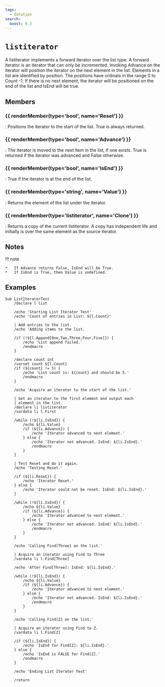 ```yaml
---
tags:
  - datatype
search:
  boost: 0.3
---
```

# `listiterator`

<!--dt-desc-start-->
A listiterator implements a forward iterator over the list type. A forward iterator is an iterator that can only be incremented. Invoking Advance on the iterator will position the iterator on the next element in the list. Elements in a list are identified by position. The positions have ordinals in the range 0 to Count -1. If there is no next element, the iterator will be positioned on the end of the list and IsEnd will be true.
<!--dt-desc-end-->

## Members
<!--dt-members-start-->
### {{ renderMember(type='bool', name='Reset') }}

:   Positions the iterator to the start of the list. True is always returned.

### {{ renderMember(type='bool', name='Advance') }}

:   The iterator is moved to the next item in the list, if one exists. True is returned if the iterator was advanced and False otherwise.

### {{ renderMember(type='bool', name='IsEnd') }}

:   True if the iterator is at the end of the list.

### {{ renderMember(type='string', name='Value') }}

:   Returns the element of the list under the iterator.

### {{ renderMember(type='listiterator', name='Clone') }}

:   Returns a copy of the current listiterator. A copy has independent life and initially is over the same element as the source iterator.

<!--dt-members-end-->

## Notes
!!! note

    *   If Advance returns False, IsEnd will be True.
    *   If IsEnd is True, then Value is undefined.


## Examples
<!--dt-examples-start-->
```
Sub ListIteratorTest
    /declare l list

    /echo 'Starting List Iterator Test'
    /echo 'Count of entries in List: ${l.Count}'

    | Add entries to the list.
    /echo 'Adding items to the list.

    /if (!${l.Append[One,Two,Three,Four,Five]}) {
        /echo 'List append failed.'
        /endmacro
    }

    /declare count int
    /varset count ${l.Count}
    /if (${count} != 5) {
        /echo 'List count is: ${count} and should be 5.'
        /endmacro
    }

    /echo 'Acquire an iterator to the start of the list.'

    | Get an iterator to the first element and output each
    | element in the list.
    /declare li listiterator
    /vardata li l.First

    /while (!${li.IsEnd}) {
        /echo ${li.Value}
        /if (${li.Advance}) {
            /echo 'Iterator advanced to next element.'
        } else {
            /echo 'Iterator not advanced. IsEnd: ${li.IsEnd}.'
            /endmacro
        }
    }

    | Test Reset and do it again.
    /echo 'Testing Reset.'

    /if (${li.Reset}) {
        /echo 'Iterator Reset.'
    } else {
        /echo 'Iterator could not be reset. IsEnd: ${li.IsEnd}.'
    }

    /while (!${li.IsEnd}) {
        /echo ${li.Value}
        /if (${li.Advance}) {
            /echo 'Iterator advanced to next element.'
        } else {
            /echo 'Iterator not advanced. IsEnd: ${li.IsEnd}.'
            /endmacro
        }
    }

    /echo 'Calling Find[Three] on the list.'

    | Acquire an iterator using Find to Three
    /vardata li l.Find[Three]

    /echo 'After Find[Three]: IsEnd: ${li.IsEnd}.'

    /while (!${li.IsEnd}) {
        /echo ${li.Value}
        /if (${li.Advance}) {
            /echo 'Iterator advanced to next element.'
        } else {
            /echo 'Iterator not advanced. IsEnd: ${li.IsEnd}.'
            /endmacro
        }
    }

    /echo 'Calling Find[Z] on the list.'

    | Acquire an iterator using Find to Z.
    /vardata li l.Find[Z]

    /if (${li.IsEnd}) {
        /echo 'IsEnd for Find[Z]: ${li.IsEnd}.'
    } else {
        /echo 'IsEnd is FALSE for Find[Z].'
        /endmacro
    }

    /echo 'Ending List Iterator Test'
    
    /return
```
<!--dt-examples-end-->

<!--dt-linkrefs-start-->
[bool]: ../macroquest/reference/data-types/datatype-bool.md
[listiterator]: datatype-listiterator.md
[string]: ../macroquest/reference/data-types/datatype-string.md
<!--dt-linkrefs-end-->